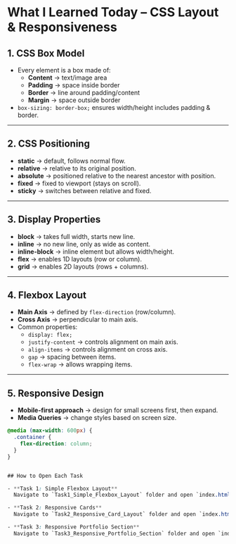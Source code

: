 # What I Learned Today – CSS Layout & Responsiveness

## 1. CSS Box Model
- Every element is a box made of:
  - **Content** → text/image area  
  - **Padding** → space inside border  
  - **Border** → line around padding/content  
  - **Margin** → space outside border  
- `box-sizing: border-box;` ensures width/height includes padding & border.

---

## 2. CSS Positioning
- **static** → default, follows normal flow.  
- **relative** → relative to its original position.  
- **absolute** → positioned relative to the nearest ancestor with position.  
- **fixed** → fixed to viewport (stays on scroll).  
- **sticky** → switches between relative and fixed.

---

## 3. Display Properties
- **block** → takes full width, starts new line.  
- **inline** → no new line, only as wide as content.  
- **inline-block** → inline element but allows width/height.  
- **flex** → enables 1D layouts (row or column).  
- **grid** → enables 2D layouts (rows + columns).  

---

## 4. Flexbox Layout
- **Main Axis** → defined by `flex-direction` (row/column).  
- **Cross Axis** → perpendicular to main axis.  
- Common properties:
  - `display: flex;`
  - `justify-content` → controls alignment on main axis.  
  - `align-items` → controls alignment on cross axis.  
  - `gap` → spacing between items.  
  - `flex-wrap` → allows wrapping items.  

---

## 5. Responsive Design
- **Mobile-first approach** → design for small screens first, then expand.  
- **Media Queries** → change styles based on screen size.  
```css
@media (max-width: 600px) {
  .container {
    flex-direction: column;
  }
}


## How to Open Each Task

- **Task 1: Simple Flexbox Layout**  
  Navigate to `Task1_Simple_Flexbox_Layout` folder and open `index.html` in your browser.

- **Task 2: Responsive Cards**  
  Navigate to `Task2_Responsive_Card_Layout` folder and open `index.html` in your browser.

- **Task 3: Responsive Portfolio Section**  
  Navigate to `Task3_Responsive_Portfolio_Section` folder and open `index.html` in your browser.
